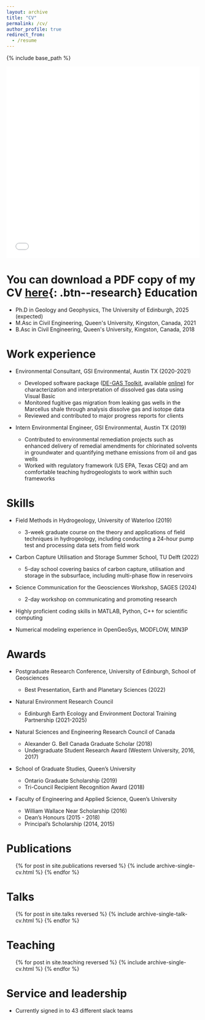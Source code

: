 ```yaml
---
layout: archive
title: "CV"
permalink: /cv/
author_profile: true
redirect_from:
  - /resume
---
```


{% include base_path %}
<iframe src="/files/pdf/Nicholas_Ashmore_CV.pdf" width="100%" height="500" frameborder="no" border="0" marginwidth="0" marginheight="0"></iframe>

You can download a PDF copy of my CV [here](/files/pdf/Nicholas_Ashmore_CV.pdf){: .btn--research}
Education
======
* Ph.D in Geology and Geophysics, The University of Edinburgh, 2025 (expected)
* M.Asc in Civil Engineering, Queen's University, Kingston, Canada, 2021
* B.Asc in Civil Engineering, Queen's University, Kingston, Canada, 2018 

Work experience
======
* Environmental Consultant, GSI Environmental, Austin TX (2020-2021)
  * Developed software package ([DE-GAS Toolkit](/publication/2022-Calculation-of-gas-ratios), available [online](https://www.gsienv.com/software/other-models-and-tools/de-gas-toolkit/)) for characterization and interpretation of dissolved gas data using Visual Basic
  * Monitored fugitive gas migration from leaking gas wells in the Marcellus shale through analysis dissolve gas and isotope data
  * Reviewed and contributed to major progress reports for clients

* Intern Environmental Engineer, GSI Environmental, Austin TX (2019)
  * Contributed to environmental remediation projects such as enhanced delivery of remedial amendments for chlorinated solvents in groundwater and quantifying methane emissions from oil and gas wells 
  * Worked with regulatory framework (US EPA, Texas CEQ) and am comfortable teaching hydrogeologists to work within such frameworks
  
Skills
======
* Field Methods in Hydrogeology, University of Waterloo (2019)
  * 3-week graduate course on the theory and applications of field techniques in hydrogeology, including conducting a 24-hour pump test and processing data sets from field work

* Carbon Capture Utilisation and Storage Summer School, TU Delft (2022)
  * 5-day school covering basics of carbon capture, utilisation and storage in the subsurface, including multi-phase flow in reservoirs

* Science Communication for the Geosciences Workshop, SAGES (2024)
  * 2-day workshop on communicating and promoting research

* Highly proficient coding skills in MATLAB, Python, C++ for scientific computing

* Numerical modeling experience in OpenGeoSys, MODFLOW, MIN3P

Awards
======
* Postgraduate Research Conference, University of Edinburgh, School of Geosciences
  * Best Presentation, Earth and Planetary Sciences (2022)
* Natural Environment Research Council
  * Edinburgh Earth Ecology and Environment Doctoral Training Partnership (2021-2025)
* Natural Sciences and Engineering Research Council of Canada
  * Alexander G. Bell Canada Graduate Scholar (2018)
  * Undergraduate Student Research Award (Western University, 2016, 2017)
* School of Graduate Studies, Queen’s University
  * Ontario Graduate Scholarship (2019)
  * Tri-Council Recipient Recognition Award (2018)

* Faculty of Engineering and Applied Science, Queen’s University	              	          
  * William Wallace Near Scholarship (2016)
  * Dean’s Honours (2015 - 2018)
  * Principal’s Scholarship (2014, 2015)

Publications
======
  <ul>{% for post in site.publications reversed %}
    {% include archive-single-cv.html %}
  {% endfor %}</ul>
  
Talks
======
  <ul>{% for post in site.talks reversed %}
    {% include archive-single-talk-cv.html  %}
  {% endfor %}</ul>
  
Teaching
======
  <ul>{% for post in site.teaching reversed %}
    {% include archive-single-cv.html %}
  {% endfor %}</ul>
  
Service and leadership
======
* Currently signed in to 43 different slack teams
